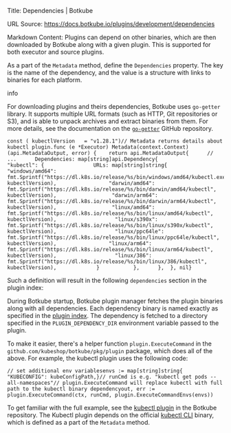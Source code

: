 Title: Dependencies | Botkube

URL Source: https://docs.botkube.io/plugins/development/dependencies

Markdown Content:
Plugins can depend on other binaries, which are then downloaded by Botkube along with a given plugin. This is supported for both executor and source plugins.

As a part of the `Metadata` method, define the `Dependencies` property. The key is the name of the dependency, and the value is a structure with links to binaries for each platform.

info

For downloading plugins and theirs dependencies, Botkube uses `go-getter` library. It supports multiple URL formats (such as HTTP, Git repositories or S3), and is able to unpack archives and extract binaries from them. For more details, see the documentation on the [`go-getter`](https://github.com/hashicorp/go-getter) GitHub repository.

```
const (	kubectlVersion   = "v1.28.1")// Metadata returns details about kubectl plugin.func (e *Executor) Metadata(context.Context) (api.MetadataOutput, error) {	return api.MetadataOutput{		// ...		Dependencies: map[string]api.Dependency{			"kubectl": {				URLs: map[string]string{					"windows/amd64": fmt.Sprintf("https://dl.k8s.io/release/%s/bin/windows/amd64/kubectl.exe", kubectlVersion),					"darwin/amd64":  fmt.Sprintf("https://dl.k8s.io/release/%s/bin/darwin/amd64/kubectl", kubectlVersion),					"darwin/arm64":  fmt.Sprintf("https://dl.k8s.io/release/%s/bin/darwin/arm64/kubectl", kubectlVersion),					"linux/amd64":   fmt.Sprintf("https://dl.k8s.io/release/%s/bin/linux/amd64/kubectl", kubectlVersion),					"linux/s390x":   fmt.Sprintf("https://dl.k8s.io/release/%s/bin/linux/s390x/kubectl", kubectlVersion),					"linux/ppc64le": fmt.Sprintf("https://dl.k8s.io/release/%s/bin/linux/ppc64le/kubectl", kubectlVersion),					"linux/arm64":   fmt.Sprintf("https://dl.k8s.io/release/%s/bin/linux/arm64/kubectl", kubectlVersion),					"linux/386":     fmt.Sprintf("https://dl.k8s.io/release/%s/bin/linux/386/kubectl", kubectlVersion),				}			},		},	}, nil}
```

Such a definition will result in the following `dependencies` section in the plugin index:

During Botkube startup, Botkube plugin manager fetches the plugin binaries along with all dependencies. Each dependency binary is named exactly as specified in the [plugin index](https://docs.botkube.io/plugins/development/dependencies/#define-dependencies-for-plugin-index-generation). The dependency is fetched to a directory specified in the `PLUGIN_DEPENDENCY_DIR` environment variable passed to the plugin.

To make it easier, there's a helper function `plugin.ExecuteCommand` in the `github.com/kubeshop/botkube/pkg/plugin` package, which does all of the above. For example, the kubectl plugin uses the following code:

```
// set additional env variablesenvs := map[string]string{	"KUBECONFIG": kubeConfigPath,}// runCmd is e.g. "kubectl get pods --all-namespaces"// plugin.ExecuteCommand will replace kubectl with full path to the kubectl binary dependencyout, err := plugin.ExecuteCommand(ctx, runCmd, plugin.ExecuteCommandEnvs(envs))
```

To get familiar with the full example, see the [kubectl plugin](https://github.com/kubeshop/botkube/tree/main/cmd/executor/kubectl) in the Botkube repository. The Kubectl plugin depends on the official [kubectl CLI](https://kubernetes.io/docs/tasks/tools/#kubectl) binary, which is defined as a part of the `Metadata` method.
